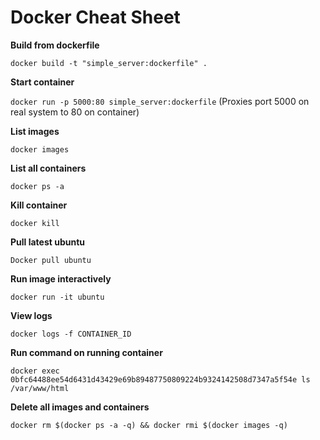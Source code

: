 # Docker Cheat Sheet

**Build from dockerfile**

`docker build -t "simple_server:dockerfile" .`

**Start container**

`docker run -p 5000:80 simple_server:dockerfile`
(Proxies port 5000 on real system to 80 on container)

**List images**

`docker images
`

**List all containers**

`docker ps -a
`

**Kill container**

`docker kill 
`

**Pull latest ubuntu**

`Docker pull ubuntu
`

**Run image interactively**

`docker run -it ubuntu
`

**View logs**

`docker logs -f CONTAINER_ID
`

**Run command on running container**

`docker exec 0bfc64488ee54d6431d43429e69b89487750809224b9324142508d7347a5f54e ls /var/www/html`


**Delete all images and containers**

`docker rm $(docker ps -a -q) && docker rmi $(docker images -q)
`

